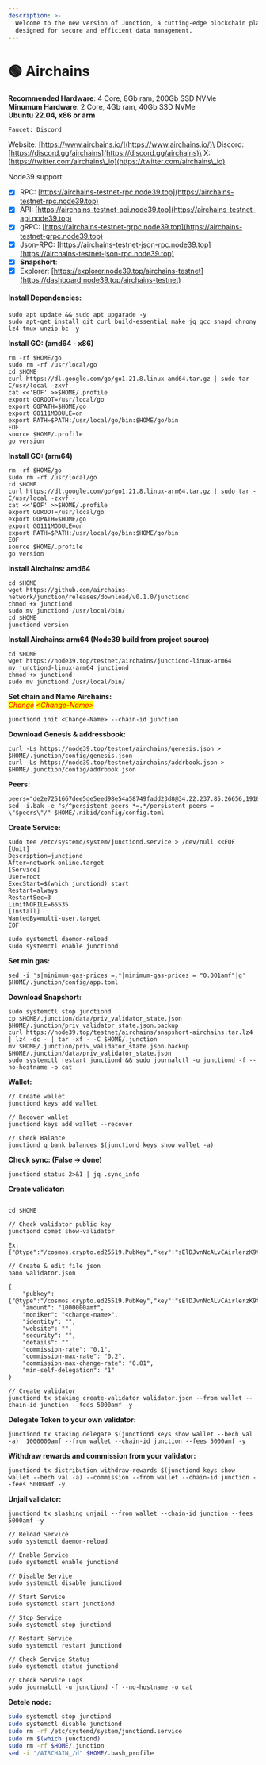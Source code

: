 ```yaml
---
description: >-
  Welcome to the new version of Junction, a cutting-edge blockchain platform
  designed for secure and efficient data management.
---
```


# 🟢 Airchains

**Recommended Hardware**: 4 Core, 8Gb ram, 200Gb SSD NVMe\
**Minumum Hardware**: 2 Core, 4Gb ram, 40Gb SSD NVMe\
**Ubuntu 22.04, x86 or arm**

```
Faucet: Discord
```

Website: [https://www.airchains.io/](https://www.airchains.io/)\
Discord: [https://discord.gg/airchains](https://discord.gg/airchains)\
X: [https://twitter.com/airchains\_io](https://twitter.com/airchains\_io)

Node39 support:

* [x] RPC: [https://airchains-testnet-rpc.node39.top](https://airchains-testnet-rpc.node39.top)
* [x] API: [https://airchains-testnet-api.node39.top](https://airchains-testnet-api.node39.top)
* [x] gRPC: [https://airchains-testnet-grpc.node39.top](https://airchains-testnet-grpc.node39.top)
* [x] Json-RPC: [https://airchains-testnet-json-rpc.node39.top](https://airchains-testnet-json-rpc.node39.top)
* [x] **Snapshort**:&#x20;
* [x] Explorer: [https://explorer.node39.top/airchains-testnet](https://dashboard.node39.top/airchains-testnet)

#### Install Dependencies: <a href="#install-dependencies" id="install-dependencies"></a>

```
sudo apt update && sudo apt upgarade -y
sudo apt-get install git curl build-essential make jq gcc snapd chrony lz4 tmux unzip bc -y
```

**Install GO: (amd64 - x86)**

```
rm -rf $HOME/go
sudo rm -rf /usr/local/go
cd $HOME
curl https://dl.google.com/go/go1.21.8.linux-amd64.tar.gz | sudo tar -C/usr/local -zxvf -
cat <<'EOF' >>$HOME/.profile
export GOROOT=/usr/local/go
export GOPATH=$HOME/go
export GO111MODULE=on
export PATH=$PATH:/usr/local/go/bin:$HOME/go/bin
EOF
source $HOME/.profile
go version
```

**Install GO: (arm64)**

```
rm -rf $HOME/go
sudo rm -rf /usr/local/go
cd $HOME
curl https://dl.google.com/go/go1.21.8.linux-arm64.tar.gz | sudo tar -C/usr/local -zxvf -
cat <<'EOF' >>$HOME/.profile
export GOROOT=/usr/local/go
export GOPATH=$HOME/go
export GO111MODULE=on
export PATH=$PATH:/usr/local/go/bin:$HOME/go/bin
EOF
source $HOME/.profile
go version
```

**Install Airchains: amd64**

```
cd $HOME
wget https://github.com/airchains-network/junction/releases/download/v0.1.0/junctiond
chmod +x junctiond
sudo mv junctiond /usr/local/bin/
cd $HOME
junctiond version
```

**Install Airchains: arm64 (Node39 build from project source)**

```
cd $HOME
wget https://node39.top/testnet/airchains/junctiond-linux-arm64
mv junctiond-linux-arm64 junctiond
chmod +x junctiond
sudo mv junctiond /usr/local/bin/
```

**Set chain and Name Airchains:**\
_<mark style="color:red;">Change</mark>_ _<mark style="color:red;">\<Change-Name></mark>_&#x20;

```
junctiond init <Change-Name> --chain-id junction
```

**Download Genesis & addressbook:**

```
curl -Ls https://node39.top/testnet/airchains/genesis.json > $HOME/.junction/config/genesis.json 
curl -Ls https://node39.top/testnet/airchains/addrbook.json > $HOME/.junction/config/addrbook.json
```

**Peers:**

```
peers="de2e7251667dee5de5eed98e54a58749fadd23d8@34.22.237.85:26656,1918bd71bc764c71456d10483f754884223959a5@35.240.206.208:26656,48887cbb310bb854d7f9da8d5687cbfca02b9968@35.200.245.190:26656,de2e7251667dee5de5eed98e54a58749fadd23d8@34.22.237.85:26656,8b72b2f2e027f8a736e36b2350f6897a5e9bfeaa@131.153.232.69:26656,d92c7efcb453ba2edab6d80ad6e3b692e3a7e4f5@49.13.120.225:26656,5c5989b5dee8cff0b379c4f7273eac3091c3137b@57.128.74.22:56256,e09fa8cc6b06b99d07560b6c33443023e6a3b9c6@65.21.131.187:26656,0305205b9c2c76557381ed71ac23244558a51099@162.55.65.162:26656,3e5f3247d41d2c3ceeef0987f836e9b29068a3e9@168.119.31.198:56256,086d19f4d7542666c8b0cac703f78d4a8d4ec528@135.148.232.105:26656,976a0fe0a0fa205478beb66addaae3842907c3f6@37.27.48.77:32656,7d6694fb464a9c9761992f695e6ba1d334403986@164.90.228.66:26656,b2e9bebc16bc35e16573269beba67ffea5932e13@95.111.239.250:26656,23152e91e3bd642bef6508c8d6bd1dbedccf9e56@95.111.237.24:26656,c1e9d12d80ec74b8ddbabdec9e0dad71337ba43f@135.181.82.176:26656,3b429f2c994fa76f9443e517fd8b72dcf60e6590@37.27.11.132:26656,84b6ccf69680c9459b3b78ca4ba80313fa9b315a@159.69.208.30:26656,e78a440c57576f3743e6aa9db00438462980927e@5.161.199.115:26656,49fb1316b22c71e455720af15dd552dafb9af39a@5.189.151.175:26656,e831fa909cce0d1807cfcf417e28e782530f5c94@161.97.66.254:26666,db38d672f66df4de01b26e1fa97e1632fbfb1bdf@173.249.57.190:26656,08a0014125bded5fe76b9dc3275b0a58b6841b43@116.203.184.36:26656,6025c1523ad0cd6926ef277cfcf46d82ebb43c21@116.203.24.46:26656,fed2e80e159a23bf9f71f980b501c2304cec2f6d@185.194.216.61:17656,1ad9bdeac0b06f585a9c64261d0705c4cbfd28e7@144.91.99.93:26656,a6384bd23bd728ffa9a8452b12fc865dadf51672@81.200.154.160:26656,5b31fdf605645b44ad615c8b79b1550540895fe5@35.214.147.230:26656,6a3a13d7631823eb6dcd00882243c913c819a125@38.242.196.100:26656,3e182e463425dfa6d4cef83f4bdd67c98c36eba3@195.26.243.208:47656,c97c7a9c11cf3cb059ce89c36f7ff219daa3ada4@195.26.246.26:26656,7d162ef2392d25720d7cdb2cfdf2ccf146e32bac@49.13.234.149:26656,5a161464aa73571f1b7e22204bcf3bdb6fb71f3b@195.26.241.184:26656,bff7c802021ed3b4aaf222da9d42280bfc5dad88@65.109.139.181:26656,c284cbda3ab197001136c39c9df8e45af2038513@34.93.143.222:26656,449297568d9d6d4aa51a93f7a1b1e92e1ec38619@65.108.242.9:26656,611440c7193678ec1cd0c60b55abfca07dfa27cd@95.217.161.97:26656,beec52199d4b28cab6fc3b2f2a2718c6667ac46a@37.27.19.95:26656,226b9c42e81cddd185d435348cd89f87fee37279@135.181.42.46:26656,479b63df84e247c55e80cccd9abbf7100a334fcc@65.108.156.83:26656"
sed -i.bak -e "s/^persistent_peers *=.*/persistent_peers = \"$peers\"/" $HOME/.nibid/config/config.toml

```

**Create Service:**

```
sudo tee /etc/systemd/system/junctiond.service > /dev/null <<EOF
[Unit]
Description=junctiond
After=network-online.target
[Service]
User=root
ExecStart=$(which junctiond) start
Restart=always
RestartSec=3
LimitNOFILE=65535
[Install]
WantedBy=multi-user.target
EOF

sudo systemctl daemon-reload
sudo systemctl enable junctiond
```

**Set min gas:**

```
sed -i 's|minimum-gas-prices =.*|minimum-gas-prices = "0.001amf"|g' $HOME/.junction/config/app.toml
```

**Download Snapshort:**&#x20;

```
sudo systemctl stop junctiond
cp $HOME/.junction/data/priv_validator_state.json $HOME/.junction/priv_validator_state.json.backup
curl https://node39.top/testnet/airchains/snapshort-airchains.tar.lz4 | lz4 -dc - | tar -xf - -C $HOME/.junction
mv $HOME/.junction/priv_validator_state.json.backup $HOME/.junction/data/priv_validator_state.json
sudo systemctl restart junctiond && sudo journalctl -u junctiond -f --no-hostname -o cat
```

**Wallet:**

```
// Create wallet
junctiond keys add wallet

// Recover wallet
junctiond keys add wallet --recover

// Check Balance
junctiond q bank balances $(junctiond keys show wallet -a)
```

**Check sync: **<mark style="color:red;">**(False -> done)**</mark>

```
junctiond status 2>&1 | jq .sync_info
```

**Create validator:**

```

cd $HOME

// Check validator public key
junctiond comet show-validator

Ex: {"@type":"/cosmos.crypto.ed25519.PubKey","key":"sElDJvnNcALvCAirlerzK9tzsf5CXPmDPVz0Bvm9EjQ="}

// Create & edit file json
nano validator.json

{
	"pubkey": {"@type":"/cosmos.crypto.ed25519.PubKey","key":"sElDJvnNcALvCAirlerzK9tzsf5CXPmDPVz0Bvm9EjQ="},
	"amount": "1000000amf",
	"moniker": "<change-name>",
	"identity": "",
	"website": "",
	"security": "",
	"details": "",
	"commission-rate": "0.1",
	"commission-max-rate": "0.2",
	"commission-max-change-rate": "0.01",
	"min-self-delegation": "1"
}

// Create validator
junctiond tx staking create-validator validator.json --from wallet --chain-id junction --fees 5000amf -y
```

**Delegate Token to your own validator:**

```
junctiond tx staking delegate $(junctiond keys show wallet --bech val -a)  1000000amf --from wallet --chain-id junction --fees 5000amf -y
```

**Withdraw rewards and commission from your validator:**

```
junctiond tx distribution withdraw-rewards $(junctiond keys show wallet --bech val -a) --commission --from wallet --chain-id junction --fees 5000amf -y
```

**Unjail validator:**

```
junctiond tx slashing unjail --from wallet --chain-id junction --fees 5000amf -y
```

```
// Reload Service
sudo systemctl daemon-reload

// Enable Service
sudo systemctl enable junctiond

// Disable Service
sudo systemctl disable junctiond

// Start Service
sudo systemctl start junctiond

// Stop Service
sudo systemctl stop junctiond

// Restart Service
sudo systemctl restart junctiond

// Check Service Status
sudo systemctl status junctiond

// Check Service Logs
sudo journalctl -u junctiond -f --no-hostname -o cat
```

&#x20;**Detele node:**

```bash
sudo systemctl stop junctiond
sudo systemctl disable junctiond
sudo rm -rf /etc/systemd/system/junctiond.service
sudo rm $(which junctiond)
sudo rm -rf $HOME/.junction
sed -i "/AIRCHAIN_/d" $HOME/.bash_profile
```
